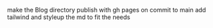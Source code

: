 make the Blog directory publish with gh pages on commit to main
add tailwind and styleup the md to fit the needs